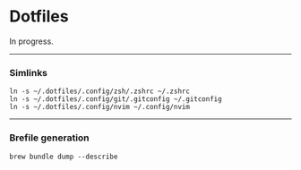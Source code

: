 # Dotfiles

In progress.
___
### Simlinks
```
ln -s ~/.dotfiles/.config/zsh/.zshrc ~/.zshrc
ln -s ~/.dotfiles/.config/git/.gitconfig ~/.gitconfig
ln -s ~/.dotfiles/.config/nvim ~/.config/nvim
```
___
### Brefile generation
```
brew bundle dump --describe
```
